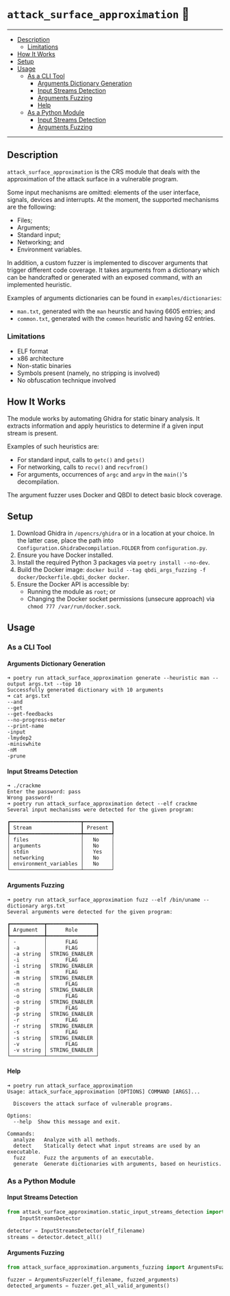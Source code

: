 # `attack_surface_approximation` 🤺

---

- [Description](#description)
  - [Limitations](#limitations)
- [How It Works](#how-it-works)
- [Setup](#setup)
- [Usage](#usage)
  - [As a CLI Tool](#as-a-cli-tool)
    - [Arguments Dictionary Generation](#arguments-dictionary-generation)
    - [Input Streams Detection](#input-streams-detection)
    - [Arguments Fuzzing](#arguments-fuzzing)
    - [Help](#help)
  - [As a Python Module](#as-a-python-module)
    - [Input Streams Detection](#input-streams-detection-1)
    - [Arguments Fuzzing](#arguments-fuzzing-1)

---

## Description

`attack_surface_approximation` is the CRS module that deals with the approximation of the attack surface in a vulnerable program.

Some input mechanisms are omitted: elements of the user interface, signals, devices and interrupts. At the moment, the supported mechanisms are the following:
- Files;
- Arguments;
- Standard input;
- Networking; and
- Environment variables.

In addition, a custom fuzzer is implemented to discover arguments that trigger different code coverage. It takes arguments from a dictionary which can be handcrafted or generated with an exposed command, with an implemented heuristic.

Examples of arguments dictionaries can be found in `examples/dictionaries`:
- `man.txt`, generated with the `man` heurstic and having 6605 entries; and
- `common.txt`, generated with the `common` heuristic and having 62 entries.

### Limitations

- ELF format
- x86 architecture
- Non-static binaries
- Symbols present (namely, no stripping is involved)
- No obfuscation technique involved

## How It Works

The module works by automating Ghidra for static binary analysis. It extracts information and apply heuristics to determine if a given input stream is present.

Examples of such heuristics are:
- For standard input, calls to `getc()` and `gets()`
- For networking, calls to `recv()` and `recvfrom()`
- For arguments, occurrences of `argc` and `argv` in the `main()`'s decompilation.

The argument fuzzer uses Docker and QBDI to detect basic block coverage.

## Setup

1. Download Ghidra in `/opencrs/ghidra` or in a location at your choice. In the latter case, place the path into `Configuration.GhidraDecompilation.FOLDER` from `configuration.py`.
2. Ensure you have Docker installed.
3. Install the required Python 3 packages via `poetry install --no-dev`.
4. Build the Docker image: `docker build --tag qbdi_args_fuzzing -f docker/Dockerfile.qbdi_docker docker`.
5. Ensure the Docker API is accessible by:
   - Running the module as `root`; or
   - Changing the Docker socket permissions (unsecure approach) via `chmod 777 /var/run/docker.sock`.

## Usage

### As a CLI Tool

#### Arguments Dictionary Generation

```
➜ poetry run attack_surface_approximation generate --heuristic man --output args.txt --top 10
Successfully generated dictionary with 10 arguments
➜ cat args.txt
--and
--get
--get-feedbacks
--no-progress-meter
--print-name
-input
-lmydep2
-miniswhite
-nM
-prune
```

#### Input Streams Detection

```
➜ ./crackme
Enter the password: pass
Wrong password!
➜ poetry run attack_surface_approximation detect --elf crackme
Several input mechanisms were detected for the given program:

┏━━━━━━━━━━━━━━━━━━━━━━━┳━━━━━━━━━┓
┃ Stream                ┃ Present ┃
┡━━━━━━━━━━━━━━━━━━━━━━━╇━━━━━━━━━┩
│ files                 │   No    │
│ arguments             │   No    │
│ stdin                 │   Yes   │
│ networking            │   No    │
│ environment_variables │   No    │
└───────────────────────┴─────────┘
```

#### Arguments Fuzzing

```
➜ poetry run attack_surface_approximation fuzz --elf /bin/uname --dictionary args.txt
Several arguments were detected for the given program:

┏━━━━━━━━━━━┳━━━━━━━━━━━━━━━━┓
┃ Argument  ┃      Role      ┃
┡━━━━━━━━━━━╇━━━━━━━━━━━━━━━━┩
│ -         │      FLAG      │
│ -a        │      FLAG      │
│ -a string │ STRING_ENABLER │
│ -i        │      FLAG      │
│ -i string │ STRING_ENABLER │
│ -m        │      FLAG      │
│ -m string │ STRING_ENABLER │
│ -n        │      FLAG      │
│ -n string │ STRING_ENABLER │
│ -o        │      FLAG      │
│ -o string │ STRING_ENABLER │
│ -p        │      FLAG      │
│ -p string │ STRING_ENABLER │
│ -r        │      FLAG      │
│ -r string │ STRING_ENABLER │
│ -s        │      FLAG      │
│ -s string │ STRING_ENABLER │
│ -v        │      FLAG      │
│ -v string │ STRING_ENABLER │
└───────────┴────────────────┘
```

#### Help

```
➜ poetry run attack_surface_approximation
Usage: attack_surface_approximation [OPTIONS] COMMAND [ARGS]...

  Discovers the attack surface of vulnerable programs.

Options:
  --help  Show this message and exit.

Commands:
  analyze   Analyze with all methods.
  detect    Statically detect what input streams are used by an executable.
  fuzz      Fuzz the arguments of an executable.
  generate  Generate dictionaries with arguments, based on heuristics.
```

### As a Python Module

#### Input Streams Detection

```python
from attack_surface_approximation.static_input_streams_detection import \
    InputStreamsDetector

detector = InputStreamsDetector(elf_filename)
streams = detector.detect_all()
```

#### Arguments Fuzzing

```python
from attack_surface_approximation.arguments_fuzzing import ArgumentsFuzzer

fuzzer = ArgumentsFuzzer(elf_filename, fuzzed_arguments)
detected_arguments = fuzzer.get_all_valid_arguments()
```